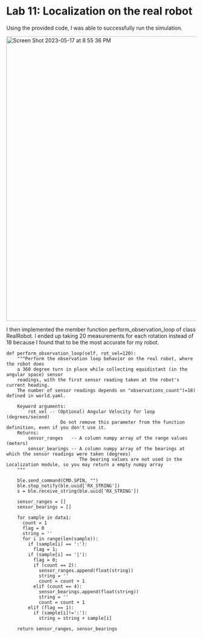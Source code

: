 # Lab 11: Localization on the real robot
Using the provided code, I was able to successfully run the simulation.

<img width="752" alt="Screen Shot 2023-05-17 at 8 55 36 PM" src="https://github.com/sarika2446/ece4160/assets/123786420/8b992c59-ae27-4b39-a757-d409884ac207">

I then implemented the member function perform_observation_loop of class RealRobot. I ended up taking 20 measurements for each rotation instead of 18 because I found that to be the most accurate for my robot.

    def perform_observation_loop(self, rot_vel=120):
        """Perform the observation loop behavior on the real robot, where the robot does  
        a 360 degree turn in place while collecting equidistant (in the angular space) sensor
        readings, with the first sensor reading taken at the robot's current heading. 
        The number of sensor readings depends on "observations_count"(=18) defined in world.yaml.
        
        Keyword arguments:
            rot_vel -- (Optional) Angular Velocity for loop (degrees/second)
                        Do not remove this parameter from the function definition, even if you don't use it.
        Returns:
            sensor_ranges   -- A column numpy array of the range values (meters)
            sensor_bearings -- A column numpy array of the bearings at which the sensor readings were taken (degrees)
                               The bearing values are not used in the Localization module, so you may return a empty numpy array
        """
        
        ble.send_command(CMD.SPIN, "")
        ble.stop_notify(ble.uuid['RX_STRING'])
        s = ble.receive_string(ble.uuid['RX_STRING'])
        
        sensor_ranges = []
        sensor_bearings = []
        
        for sample in data1:
          count = 1
          flag = 0
          string = ''
          for i in range(len(sample)):
            if (sample[i] == ':'):
              flag = 1;
            if (sample[i] == '|'):
              flag = 0;
              if (count == 2):
                sensor_ranges.append(float(string))
                string = ''
                count = count + 1
              elif (count == 4):
                sensor_bearings.append(float(string))
                string = ''
                count = count + 1
            elif (flag == 1):
              if (sample[i]!=':'):
                string = string + sample[i]
        
        return sensor_ranges, sensor_bearings


